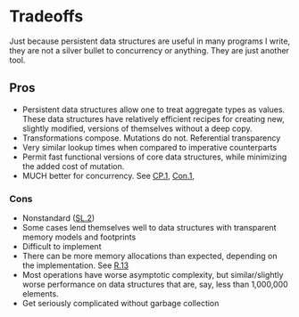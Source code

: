 # Tradeoffs

Just because persistent data structures are useful in many programs I write,
they are not a silver bullet to concurrency or anything. They are just another
tool.

## Pros
- Persistent data structures allow one to treat aggregate types as values. These
  data structures have relatively efficient recipes for creating new, slightly
  modified, versions of themselves without a deep copy. 
- Transformations compose. Mutations do not. Referential transparency
- Very similar lookup times when compared to imperative counterparts
- Permit fast functional versions of core data structures, while minimizing
  the added cost of mutation.
- MUCH better for concurrency. See
  [CP.1](https://isocpp.github.io/CppCoreGuidelines/CppCoreGuidelines#Rconc-multi),
  [Con.1](https://isocpp.github.io/CppCoreGuidelines/CppCoreGuidelines#Rconst-immutable), 


### Cons
- Nonstandard
  ([SL.2](https://isocpp.github.io/CppCoreGuidelines/CppCoreGuidelines#Rsl-sl))
- Some cases lend themselves well to data structures with transparent memory
  models and footprints
- Difficult to implement
- There can be more memory allocations than expected, depending on the
  implementation. See
  [R.13](https://isocpp.github.io/CppCoreGuidelines/CppCoreGuidelines#Rr-single-alloc)
- Most operations have worse asymptotic complexity, but similar/slightly worse
  performance on data structures that are, say, less than 1,000,000 elements.
- Get seriously complicated without garbage collection
